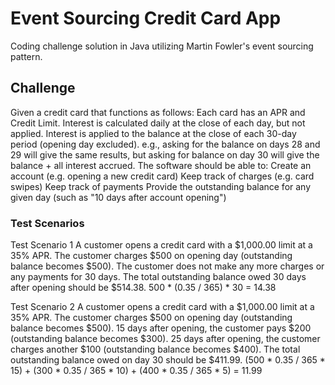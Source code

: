 # Event Sourcing Credit Card App

Coding challenge solution in Java utilizing Martin Fowler's event sourcing pattern.

## Challenge

Given a credit card that functions as follows:
Each card has an APR and Credit Limit.
Interest is calculated daily at the close of each day, but not applied.
Interest is applied to the balance at the close of each 30-day period (opening day excluded).
  e.g., asking for the balance on days 28 and 29 will give the same results, but asking for balance on day 30 will give the balance + all interest accrued.
The software should be able to:
Create an account (e.g. opening a new credit card)
Keep track of charges (e.g. card swipes)
Keep track of payments
Provide the outstanding balance for any given day (such as "10 days after account opening")

### Test Scenarios

Test Scenario 1
A customer opens a credit card with a $1,000.00 limit at a 35% APR.
The customer charges $500 on opening day (outstanding balance becomes $500).
The customer does not make any more charges or any payments for 30 days.
The total outstanding balance owed 30 days after opening should be $514.38.
500 * (0.35 / 365) * 30 = 14.38

Test Scenario 2
A customer opens a credit card with a $1,000.00 limit at a 35% APR.
The customer charges $500 on opening day (outstanding balance becomes $500).
15 days after opening, the customer pays $200 (outstanding balance becomes $300).
25 days after opening, the customer charges another $100 (outstanding balance becomes $400).
The total outstanding balance owed on day 30 should be $411.99.
(500 * 0.35 / 365 * 15) + (300 * 0.35 / 365 * 10) + (400 * 0.35 / 365 * 5) = 11.99
